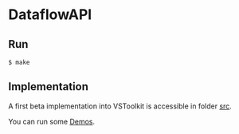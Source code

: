 DataflowAPI
===========


Run
---
    $ make


Implementation
--------------

A first beta implementation into VSToolkit is accessible in folder [src](https://github.com/dthevenin/DataflowAPI/tree/master/).

You can run some [Demos](http://dthevenin.github.io/DataflowAPI/).
